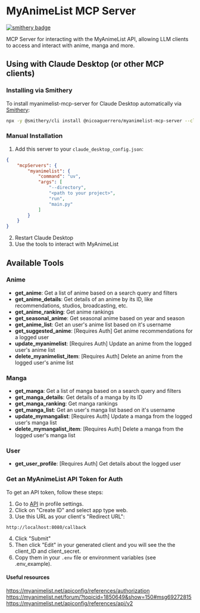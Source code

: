 # MyAnimeList MCP Server

[![smithery badge](https://smithery.ai/badge/@nicoaguerrero/myanimelist-mcp-server)](https://smithery.ai/server/@nicoaguerrero/myanimelist-mcp-server)

MCP Server for interacting with the MyAnimeList API, allowing LLM clients to access and interact with anime, manga and more.

## Using with Claude Desktop (or other MCP clients)

### Installing via Smithery

To install myanimelist-mcp-server for Claude Desktop automatically via [Smithery](https://smithery.ai/server/@nicoaguerrero/myanimelist-mcp-server):

```bash
npx -y @smithery/cli install @nicoaguerrero/myanimelist-mcp-server --client claude
```

### Manual Installation

1. Add this server to your `claude_desktop_config.json`:

```json
{
    "mcpServers": {
        "myanimelist": {
            "command": "uv",
            "args": [
                "--directory",
                "<path to your project>",
                "run",
                "main.py"
            ]
        }
    }
}
```

2. Restart Claude Desktop
3. Use the tools to interact with MyAnimeList

## Available Tools

### Anime
- **get_anime**: Get a list of anime based on a search query and filters
- **get_anime_details**: Get details of an anime by its ID, like recommendations, studios, broadcasting, etc.
- **get_anime_ranking**: Get anime rankings
- **get_seasonal_anime**: Get seasonal anime based on year and season
- **get_anime_list**: Get an user's anime list based on it's username
- **get_suggested_anime**: [Requires Auth] Get anime recommendations for a logged user
- **update_myanimelist**: [Requires Auth] Update an anime from the logged user's anime list
- **delete_myanimelist_item**: [Requires Auth] Delete an anime from the logged user's anime list

### Manga
- **get_manga**: Get a list of manga based on a search query and filters
- **get_manga_details**: Get details of a manga by its ID
- **get_manga_ranking**: Get manga rankings
- **get_manga_list**:  Get an user's manga list based on it's username
- **update_mymangalist**: [Requires Auth] Update a manga from the logged user's manga list
- **delete_mymangalist_item**: [Requires Auth] Delete a manga from the logged user's manga list

### User
- **get_user_profile**: [Requires Auth] Get details about the logged user

### Get an MyAnimeList API Token for Auth

To get an API token, follow these steps:

1. Go to [API](https://myanimelist.net/apiconfig) in profile settings.
2. Click on "Create ID" and select app type web.
3. Use this URL as your client's "Redirect URL":
```
http://localhost:8080/callback
```

4. Click "Submit"
5. Then click "Edit" in your generated client and you will see the the client_ID and client_secret.
6. Copy them in your `.env` file or environment variables (see .env_example).


#### Useful resources
https://myanimelist.net/apiconfig/references/authorization
https://myanimelist.net/forum/?topicid=1850649&show=150#msg69272815
https://myanimelist.net/apiconfig/references/api/v2
